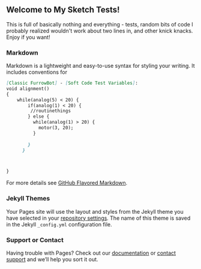 ## Welcome to My Sketch Tests!

This is full of basically nothing and everything - tests, random bits of code I probably realized wouldn't work about two lines in, and other knick knacks. Enjoy if you want!









### Markdown

Markdown is a lightweight and easy-to-use syntax for styling your writing. It includes conventions for

```markdown
[Classic FurrowBot] - [Soft Code Test Variables]:
void alignment()
{
    while(analog(5) < 20) {
        if(analog(1) < 20) {
         //routinethings
        } else {
          while(analog(1) > 20) {
            motor(3, 20); 
          }
          
        }
      }



}


```

For more details see [GitHub Flavored Markdown](https://guides.github.com/features/mastering-markdown/).

### Jekyll Themes

Your Pages site will use the layout and styles from the Jekyll theme you have selected in your [repository settings](https://github.com/TheGamingJukebox/user-name-cc.github.io/settings). The name of this theme is saved in the Jekyll `_config.yml` configuration file.

### Support or Contact

Having trouble with Pages? Check out our [documentation](https://help.github.com/categories/github-pages-basics/) or [contact support](https://github.com/contact) and we’ll help you sort it out.
